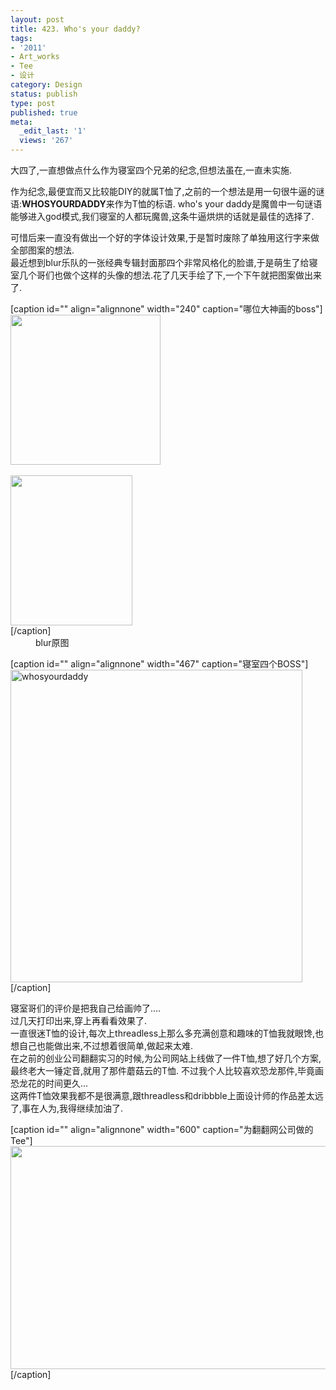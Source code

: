 ```yaml
---
layout: post
title: 423. Who's your daddy?
tags:
- '2011'
- Art_works
- Tee
- 设计
category: Design
status: publish
type: post
published: true
meta:
  _edit_last: '1'
  views: '267'
---
```

大四了,一直想做点什么作为寝室四个兄弟的纪念,但想法虽在,一直未实施.

作为纪念,最便宜而又比较能DIY的就属T恤了,之前的一个想法是用一句很牛逼的谜语:<strong>WHOSYOURDADDY</strong>来作为T恤的标语. who's your daddy是魔兽中一句谜语能够进入god模式,我们寝室的人都玩魔兽,这条牛逼烘烘的话就是最佳的选择了.
<div>可惜后来一直没有做出一个好的字体设计效果,于是暂时废除了单独用这行字来做全部图案的想法.</div>
<div>
<div>最近想到blur乐队的一张经典专辑封面那四个非常风格化的脸谱,于是萌生了给寝室几个哥们也做个这样的头像的想法.花了几天手绘了下,一个下午就把图案做出来了.</div>
<div>

[caption id="" align="alignnone" width="240" caption="哪位大神画的boss"]<img title="blur" src="http://pic.yupoo.com/jacobz/BqyiI3r2/small.jpg" alt="" width="240" height="240" />&nbsp;
<div class="mceTemp"><dl class="wp-caption alignnone" style="width: 205px;"> <dt class="wp-caption-dt"><img title="boss" src="http://pic.yupoo.com/jacobz/BqyiIfKi/small.jpg" alt="" width="195" height="240" />[/caption]

</dt> <dd class="wp-caption-dd">blur原图</dd> </dl></div>
</div>
<div>

[caption id="" align="alignnone" width="467" caption="寝室四个BOSS"]<img title="whosyourdaddy" src="http://pic.yupoo.com/jacobz/BqyiHO7q/medium.jpg" alt="whosyourdaddy" width="467" height="500" />[/caption]

</div>
<div>寝室哥们的评价是把我自己给画帅了....</div><!--more-->
<div>过几天打印出来,穿上再看看效果了.</div>
<div>一直很迷T恤的设计,每次上threadless上那么多充满创意和趣味的T恤我就眼馋,也想自己也能做出来,不过想着很简单,做起来太难.</div>
<div>在之前的创业公司翻翻实习的时候,为公司网站上线做了一件T恤,想了好几个方案,最终老大一锤定音,就用了那件蘑菇云的T恤. 不过我个人比较喜欢恐龙那件,毕竟画恐龙花的时间更久...</div>
</div>
<div>这两件T恤效果我都不是很满意,跟threadless和dribbble上面设计师的作品差太远了,事在人为,我得继续加油了.</div>
<div>

[caption id="" align="alignnone" width="600" caption="为翻翻网公司做的Tee"]<img title="my tee" src="http://pic.yupoo.com/jacobz/BqymN0f0/medish.jpg" alt="" width="600" height="357" />[/caption]

</div>
<img title="my tee" src="http://pic.yupoo.com/jacobz/BqymMz0X/medish.jpg" alt="" />
